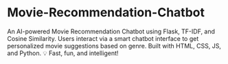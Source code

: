 # Movie-Recommendation-Chatbot
An AI-powered Movie Recommendation Chatbot using Flask, TF-IDF, and Cosine Similarity. Users interact via a smart chatbot interface to get personalized movie suggestions based on genre. Built with HTML, CSS, JS, and Python. 💡 Fast, fun, and intelligent!
